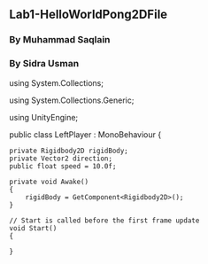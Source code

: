 
## Lab1-HelloWorldPong2DFile
### By Muhammad Saqlain
### By Sidra Usman



using System.Collections;

using System.Collections.Generic;

using UnityEngine;

public class LeftPlayer : MonoBehaviour {

    private Rigidbody2D rigidBody;
    private Vector2 direction;
    public float speed = 10.0f;

    private void Awake()
    {
        rigidBody = GetComponent<Rigidbody2D>();
    }

    // Start is called before the first frame update
    void Start()
    {
        
    }
    

